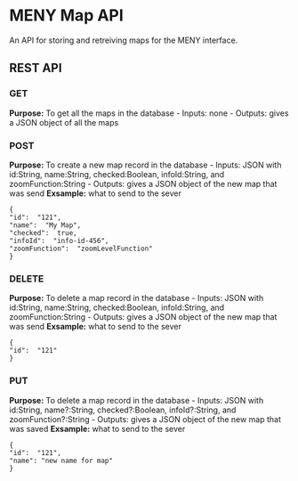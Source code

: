 # MENY Map API
 An API for storing and retreiving maps for the MENY interface.

## REST API

### GET
**Purpose:** To get all the maps in the database
	- Inputs: none
	- Outputs: gives a JSON object of all the maps

###  POST
**Purpose:** To create a new map record in the database
	- Inputs: JSON with id:String, name:String, checked:Boolean, infoId:String, and zoomFunction:String
	- Outputs: gives a JSON object of the new map that was send
**Exsample:** what to send to the sever
``` 
{ 
"id":  "121",
"name":  "My Map",
"checked":  true,
"infoId":  "info-id-456",
"zoomFunction":  "zoomLevelFunction"
} 
```
### DELETE
**Purpose:** To delete a map record in the database
	- Inputs: JSON with id:String, name:String, checked:Boolean, infoId:String, and zoomFunction:String
	- Outputs: gives a JSON object of the new map that was send
**Exsample:** what to send to the sever
``` 
{ 
"id":  "121"
} 
```
### PUT
**Purpose:** To delete a map record in the database
	- Inputs: JSON with id:String, name?:String, checked?:Boolean, infoId?:String, and zoomFunction?:String
	- Outputs: gives a JSON object of the new map that was saved
**Exsample:** what to send to the sever
``` 
{ 
"id":  "121",
"name": "new name for map"
} 
```